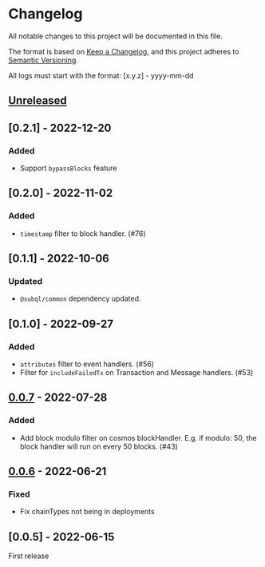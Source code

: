 # Changelog
All notable changes to this project will be documented in this file.

The format is based on [Keep a Changelog](https://keepachangelog.com/en/1.0.0/),
and this project adheres to [Semantic Versioning](https://semver.org/spec/v2.0.0.html).

All logs must start with the format: [x.y.z] - yyyy-mm-dd

## [Unreleased]

## [0.2.1] - 2022-12-20
### Added
- Support `bypassBlocks` feature 

## [0.2.0] - 2022-11-02
### Added
- `timestamp` filter to block handler. (#76)

## [0.1.1] - 2022-10-06
### Updated
- `@subql/common` dependency updated.

## [0.1.0] - 2022-09-27

### Added
- `attributes` filter to event handlers. (#56)
- Filter for `includeFailedTx` on Transaction and Message handlers. (#53)

## [0.0.7] - 2022-07-28
### Added
- Add block modulo filter on cosmos blockHandler. E.g. if modulo: 50, the block handler will run on every 50 blocks. (#43)

## [0.0.6] - 2022-06-21
### Fixed
- Fix chainTypes not being in deployments

## [0.0.5] - 2022-06-15
First release

[Unreleased]: https://github.com/subquery/subql-cosmos/compare/common-cosmos/0.0.7...HEAD
[0.0.7]: https://github.com/subquery/subql-cosmos/compare/types/0.0.6...common-cosmos/0.0.7
[0.0.6]: https://github.com/subquery/subql-cosmos/compare/types/0.0.5...common-cosmos/0.0.6


